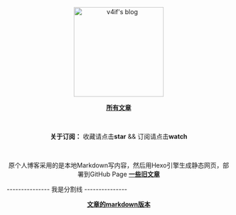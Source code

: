 <p align="center">
  <a href="https://github.com/v4if/blog">
  <img width="202" alt="v4if's blog" src="https://raw.githubusercontent.com/v4if/blog/master/happy_monkey_blog.jpg">
  </a>
</p>

<p align="center">
<a href="https://github.com/v4if/blog/issues"><b>所有文章</b></a>
</p>

<br/>

<p align="center"><b>关于订阅：</b> 收藏请点击<strong>star</strong> && 订阅请点击<strong>watch</strong></p> <br>

<p align="center">
原个人博客采用的是本地Markdown写内容，然后用Hexo引擎生成静态网页，部署到GitHub Page
<a href="https://v4if.github.io/archives/"><b>一些旧文章</b></a>
</p>

--------------- 我是分割线 ---------------
<p align="center">
<a href="https://github.com/v4if/blog/tree/master/markdown"><b>文章的markdown版本</b></a>
</p>

